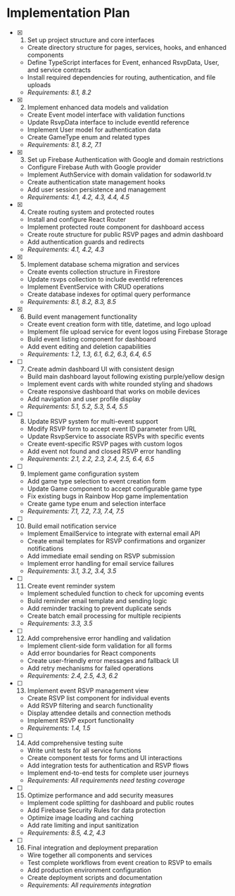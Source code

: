 # Implementation Plan

- [x] 1. Set up project structure and core interfaces

  - Create directory structure for pages, services, hooks, and enhanced components
  - Define TypeScript interfaces for Event, enhanced RsvpData, User, and service contracts
  - Install required dependencies for routing, authentication, and file uploads
  - _Requirements: 8.1, 8.2_

- [x] 2. Implement enhanced data models and validation

  - Create Event model interface with validation functions
  - Update RsvpData interface to include eventId reference
  - Implement User model for authentication data
  - Create GameType enum and related types
  - _Requirements: 8.1, 8.2, 7.1_

- [x] 3. Set up Firebase Authentication with Google and domain restrictions

  - Configure Firebase Auth with Google provider
  - Implement AuthService with domain validation for sodaworld.tv
  - Create authentication state management hooks
  - Add user session persistence and management
  - _Requirements: 4.1, 4.2, 4.3, 4.4, 4.5_

- [x] 4. Create routing system and protected routes

  - Install and configure React Router
  - Implement protected route component for dashboard access
  - Create route structure for public RSVP pages and admin dashboard
  - Add authentication guards and redirects
  - _Requirements: 4.1, 4.2, 4.3_

- [x] 5. Implement database schema migration and services

  - Create events collection structure in Firestore
  - Update rsvps collection to include eventId references
  - Implement EventService with CRUD operations
  - Create database indexes for optimal query performance
  - _Requirements: 8.1, 8.2, 8.3, 8.5_

- [x] 6. Build event management functionality

  - Create event creation form with title, datetime, and logo upload
  - Implement file upload service for event logos using Firebase Storage
  - Build event listing component for dashboard
  - Add event editing and deletion capabilities
  - _Requirements: 1.2, 1.3, 6.1, 6.2, 6.3, 6.4, 6.5_

- [ ] 7. Create admin dashboard UI with consistent design

  - Build main dashboard layout following existing purple/yellow design
  - Implement event cards with white rounded styling and shadows
  - Create responsive dashboard that works on mobile devices
  - Add navigation and user profile display
  - _Requirements: 5.1, 5.2, 5.3, 5.4, 5.5_

- [ ] 8. Update RSVP system for multi-event support

  - Modify RSVP form to accept event ID parameter from URL
  - Update RsvpService to associate RSVPs with specific events
  - Create event-specific RSVP pages with custom logos
  - Add event not found and closed RSVP error handling
  - _Requirements: 2.1, 2.2, 2.3, 2.4, 2.5, 6.4, 6.5_

- [ ] 9. Implement game configuration system

  - Add game type selection to event creation form
  - Update Game component to accept configurable game type
  - Fix existing bugs in Rainbow Hop game implementation
  - Create game type enum and selection interface
  - _Requirements: 7.1, 7.2, 7.3, 7.4, 7.5_

- [ ] 10. Build email notification service

  - Implement EmailService to integrate with external email API
  - Create email templates for RSVP confirmations and organizer notifications
  - Add immediate email sending on RSVP submission
  - Implement error handling for email service failures
  - _Requirements: 3.1, 3.2, 3.4, 3.5_

- [ ] 11. Create event reminder system

  - Implement scheduled function to check for upcoming events
  - Build reminder email template and sending logic
  - Add reminder tracking to prevent duplicate sends
  - Create batch email processing for multiple recipients
  - _Requirements: 3.3, 3.5_

- [ ] 12. Add comprehensive error handling and validation

  - Implement client-side form validation for all forms
  - Add error boundaries for React components
  - Create user-friendly error messages and fallback UI
  - Add retry mechanisms for failed operations
  - _Requirements: 2.4, 2.5, 4.3, 6.2_

- [ ] 13. Implement event RSVP management view

  - Create RSVP list component for individual events
  - Add RSVP filtering and search functionality
  - Display attendee details and connection methods
  - Implement RSVP export functionality
  - _Requirements: 1.4, 1.5_

- [ ] 14. Add comprehensive testing suite

  - Write unit tests for all service functions
  - Create component tests for forms and UI interactions
  - Add integration tests for authentication and RSVP flows
  - Implement end-to-end tests for complete user journeys
  - _Requirements: All requirements need testing coverage_

- [ ] 15. Optimize performance and add security measures

  - Implement code splitting for dashboard and public routes
  - Add Firebase Security Rules for data protection
  - Optimize image loading and caching
  - Add rate limiting and input sanitization
  - _Requirements: 8.5, 4.2, 4.3_

- [ ] 16. Final integration and deployment preparation
  - Wire together all components and services
  - Test complete workflows from event creation to RSVP to emails
  - Add production environment configuration
  - Create deployment scripts and documentation
  - _Requirements: All requirements integration_
